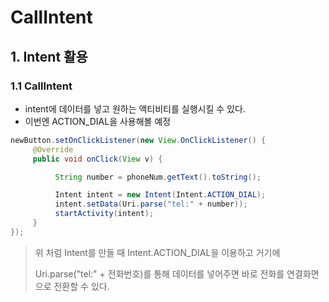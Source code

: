 # CallIntent



## 1. Intent 활용 

### 1.1 CallIntent

* intent에 데이터를 넣고 원하는 액티비티를 실행시킬 수 있다. 
* 이번엔 ACTION_DIAL을 사용해볼 예정 

```java
newButton.setOnClickListener(new View.OnClickListener() {
     @Override
     public void onClick(View v) {

          String number = phoneNum.getText().toString();

          Intent intent = new Intent(Intent.ACTION_DIAL);
          intent.setData(Uri.parse("tel:" + number));
          startActivity(intent);
     }
});
```

> 위 처럼 Intent를 만들 때 Intent.ACTION_DIAL을 이용하고 거기에 
>
> Uri.parse("tel:" + 전화번호)를 통해 데이터를 넣어주면 바로 전화를 연결화면으로 전환할 수 있다. 

